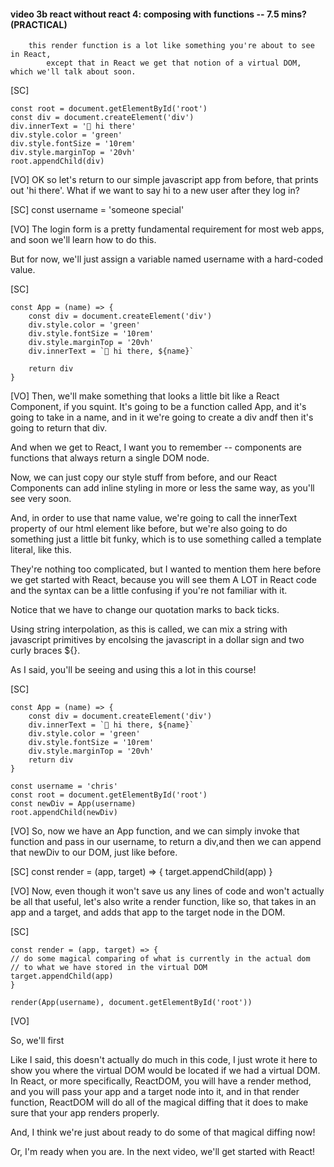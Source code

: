 #### video 3b react without react 4: composing with functions -- 7.5 mins? (PRACTICAL)

        this render function is a lot like something you're about to see in React,
            except that in React we get that notion of a virtual DOM, which we'll talk about soon.

[SC]

    const root = document.getElementById('root')
    const div = document.createElement('div')
    div.innerText = '👋 hi there'
    div.style.color = 'green'
    div.style.fontSize = '10rem'
    div.style.marginTop = '20vh'
    root.appendChild(div)

[VO]
OK so let's return to our simple javascript app from before, that prints out 'hi there'.
What if we want to say hi to a new user after they log in?

[SC]
const username = 'someone special'

[VO]
The login form is a pretty fundamental requirement for most web apps, and soon we'll learn
how to do this.

But for now, we'll just assign a variable named username with a hard-coded value.

[SC]

    const App = (name) => {
        const div = document.createElement('div')
        div.style.color = 'green'
        div.style.fontSize = '10rem'
        div.style.marginTop = '20vh'
        div.innerText = `👋 hi there, ${name}`

        return div
    }

[VO]
Then, we'll make something that looks a little bit like a React Component, if you squint. It's going to be a function called App, and it's going to take in a name, and in it we're going to create a div andf then it's going to return that div.

And when we get to React, I want you to remember -- components are functions that always return a single DOM node. 

Now, we can just copy our style stuff from before, and our React Components can add inline styling in more or less the same way, as you'll see very soon.

And, in order to use that name value, we're going to call the innerText property of our html element like before, but we're also going to do something just a little bit funky, which is to use something called a template literal, like this.

They're nothing too complicated, but I wanted to mention them here before we get started with React, because you will see them A LOT in React code and the syntax can be a little confusing if you're not familiar with it.

Notice that we have to change our quotation marks to back ticks.

Using string interpolation, as this is called, we can mix a string with javascript primitives by encolsing the javascript in a dollar sign and two curly braces ${}.

As I said, you'll be seeing and using this a lot in this course!

[SC]

    const App = (name) => {
        const div = document.createElement('div')
        div.innerText = `👋 hi there, ${name}`
        div.style.color = 'green'
        div.style.fontSize = '10rem'
        div.style.marginTop = '20vh'
        return div
    }

    const username = 'chris'
    const root = document.getElementById('root')
    const newDiv = App(username)
    root.appendChild(newDiv)

[VO]
So, now we have an App function, and we can simply invoke that function and pass in our username, to return a div,and then we can append that newDiv to our DOM, just like before.

[SC]
const render = (app, target) => {
target.appendChild(app)
}

[VO]
Now, even though it won't save us any lines of code and won't actually be all that useful, let's also write a render function, like so, that takes in an app and a target, and adds that app to the target node in the DOM.

[SC]

    const render = (app, target) => {
    // do some magical comparing of what is currently in the actual dom
    // to what we have stored in the virtual DOM
    target.appendChild(app)
    }

    render(App(username), document.getElementById('root'))

[VO]

So, we'll first 


Like I said, this doesn't actually do much in this code, I just wrote it here to show you where the virtual DOM would be located if we had a virtual DOM. In React, or more specifically, ReactDOM, you will have a render method, and you will pass your app and a target node into it, and in that render function, ReactDOM will do all of the magical diffing that it does to make sure that your app renders properly.

And, I think we're just about ready to do some of that magical diffing now!

Or, I'm ready when you are. In the next video, we'll get started with React!
